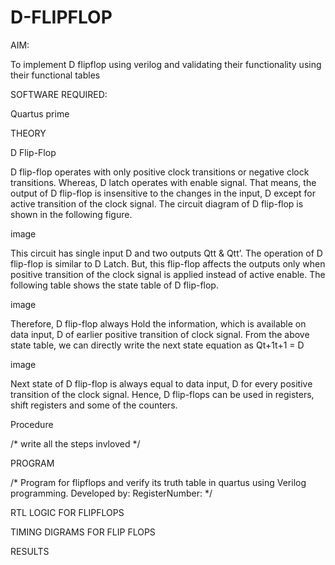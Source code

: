 # D-FLIPFLOP
AIM:

To implement D flipflop using verilog and validating their functionality using their functional tables

SOFTWARE REQUIRED:

Quartus prime

THEORY

D Flip-Flop

D flip-flop operates with only positive clock transitions or negative clock transitions. Whereas, D latch operates with enable signal. That means, the output of D flip-flop is insensitive to the changes in the input, D except for active transition of the clock signal. The circuit diagram of D flip-flop is shown in the following figure.

image

This circuit has single input D and two outputs Qtt & Qtt’. The operation of D flip-flop is similar to D Latch. But, this flip-flop affects the outputs only when positive transition of the clock signal is applied instead of active enable. The following table shows the state table of D flip-flop.

image

Therefore, D flip-flop always Hold the information, which is available on data input, D of earlier positive transition of clock signal. From the above state table, we can directly write the next state equation as Qt+1t+1 = D

image

Next state of D flip-flop is always equal to data input, D for every positive transition of the clock signal. Hence, D flip-flops can be used in registers, shift registers and some of the counters.

Procedure

/* write all the steps invloved */

PROGRAM

/* Program for flipflops and verify its truth table in quartus using Verilog programming. Developed by: RegisterNumber: */

RTL LOGIC FOR FLIPFLOPS

TIMING DIGRAMS FOR FLIP FLOPS

RESULTS
